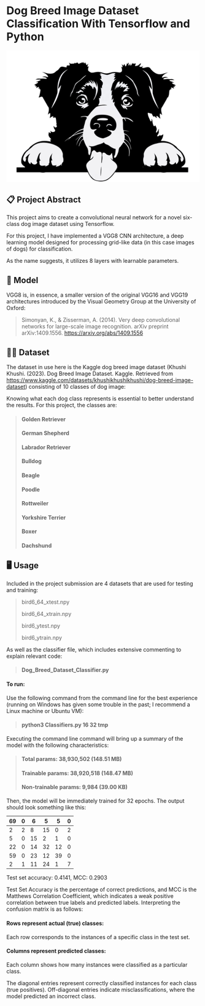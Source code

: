 # Dog Breed Image Dataset Classification With Tensorflow and Python

![Alt Text](BorderCollie.png)

 ## 📋 Project Abstract
This project aims to create a convolutional neural network for a novel six-class dog image dataset using Tensorflow. 

For this project, I have implemented a VGG8 CNN architecture, a deep learning model designed for processing grid-like data (in this case images of dogs) for classification. 

As the name suggests, it utilizes 8 layers with learnable parameters.

## 🧮 Model

VGG8 is, in essence, a smaller version of the original VGG16 and VGG19 architectures introduced by the Visual Geometry Group at the University of Oxford:

> Simonyan, K., & Zisserman, A. (2014). Very deep convolutional networks for large-scale image recognition. arXiv preprint arXiv:1409.1556. https://arxiv.org/abs/1409.1556 

 ## 🐕‍🦺 Dataset

The dataset in use here is the Kaggle dog breed image dataset (Khushi Khushi. (2023). Dog Breed Image Dataset. Kaggle. Retrieved from https://www.kaggle.com/datasets/khushikhushikhushi/dog-breed-image-dataset) consisting of 10 classes of dog image:

Knowing what each dog class represents is essential to better understand the results. For this project, the classes are:

> #### Golden Retriever
> #### German Shepherd
> #### Labrador Retriever
> #### Bulldog
> #### Beagle
> #### Poodle
> #### Rottweiler
> #### Yorkshire Terrier
> #### Boxer
> #### Dachshund

 ## 🖥️ Usage

Included in the project submission are 4 datasets that are used for testing and training:

> bird6_64_xtest.npy
> 
> bird6_64_xtrain.npy
> 
> bird6_ytest.npy
> 
> bird6_ytrain.npy

As well as the classifier file, which includes extensive commenting to explain relevant code:

> #### Dog_Breed_Dataset_Classifier.py

#### To run:
Use the following command from the command line for the best experience (running on Windows has given some trouble in the past; I recommend a Linux machine or Ubuntu VM):

> #### python3 Classifiers.py 16 32 tmp

Executing the command line command will bring up a summary of the model with the following characteristics:

> #### Total params: 38,930,502 (148.51 MB)
> #### Trainable params: 38,920,518 (148.47 MB)
> #### Non-trainable params: 9,984 (39.00 KB)

Then, the model will be immediately trained for 32 epochs. The output should look something like this:


| 69 |  0 |  6 |  5 |  5 |  0 |
|----|----|----|----|----|----|
|  2 |  2 |  8 | 15 |  0 |  2 |
|  5 |  0 | 15 |  2 |  1 |  0 |
| 22 |  0 | 14 | 32 | 12 |  0 |
| 59 |  0 | 23 | 12 | 39 |  0 |
|  2 |  1 | 11 | 24 |  1 |  7 |


Test set accuracy: 0.4141, MCC: 0.2903 

Test Set Accuracy is the percentage of correct predictions, and MCC is the Matthews Correlation Coefficient, which indicates a weak positive correlation between true labels and predicted labels. Interpreting the confusion matrix is as follows:

#### Rows represent actual (true) classes:
Each row corresponds to the instances of a specific class in the test set.

#### Columns represent predicted classes:
Each column shows how many instances were classified as a particular class.

The diagonal entries represent correctly classified instances for each class (true positives). Off-diagonal entries indicate misclassifications, where the model predicted an incorrect class.
